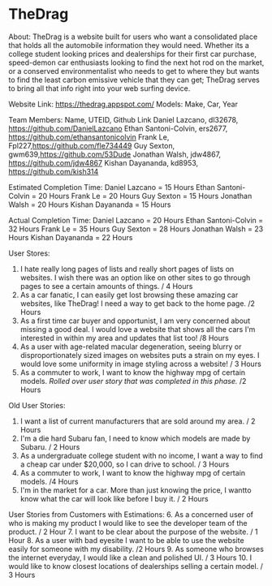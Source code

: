 # TheDrag
About: 
TheDrag is a website built for users who want a consolidated place that holds all the automobile information they would need. Whether its a college student looking prices and dealerships for their first car purchase, speed-demon car enthusiasts looking to find the next hot rod on the market, or a conserved environmentalist who needs to get to where they but wants to find the least carbon emissive vehicle that they can get; TheDrag serves to bring all that info right into your web surfing device. 

Website Link: https://thedrag.appspot.com/
Models: Make, Car, Year

Team Members: Name, UTEID, Github Link
Daniel Lazcano, dl32678, https://github.com/DanielLazcano
Ethan Santoni-Colvin, ers2677, https://github.com/ethansantonicolvin
Frank Le, Fpl227,https://github.com/fle734449
Guy Sexton, gwm639,https://github.com/53Dude
Jonathan Walsh, jdw4867, https://github.com/jdw4867
Kishan Dayananda, kd8953, https://github.com/kish314


Estimated Completion Time:
Daniel Lazcano = 15 Hours
Ethan Santoni-Colvin = 20 Hours
Frank Le = 20 Hours
Guy Sexton = 15 Hours
Jonathan Walsh = 20 Hours 
Kishan Dayananda = 15 Hours


Actual Completion Time:
Daniel Lazcano = 20 Hours
Ethan Santoni-Colvin = 32 Hours
Frank Le = 35 Hours
Guy Sexton = 28 Hours
Jonathan Walsh = 23 Hours
Kishan Dayananda = 22 Hours


User Stores:
1. I hate really long pages of lists and really short pages of lists on websites. I wish there was an option like on other sites to go through pages to see a certain amounts of things. / 4 Hours
2. As a car fanatic, I can easily get lost browsing these amazing car websites, like TheDrag! I need a way to get back to the home page. /2 Hours
3. As a first time car buyer and opportunist, I am very concerned about missing a good deal. I would love a website that shows all the cars I'm interested in within my area and updates that list too! /8 Hours
4. As a user with age-related macular degeneration, seeing blurry or disproportionately sized images on websites puts a strain on my eyes. I would love some uniformity in image styling across a website! / 3 Hours
5. As a commuter to work, I want to know the highway mpg of certain models. *Rolled over user story that was completed in this phase.* /2 Hours



Old User Stories:

1. I want a list of current manufacturers that are sold around my area. / 2 Hours
2. I'm a die hard Subaru fan, I need to know which models are made by Subaru. / 2 Hours
3. As a undergraduate college student with no income, I want a way to find a cheap car under $20,000, so I can drive to school. / 3 Hours
4. As a commuter to work, I want to know the highway mpg of certain models. /4 Hours
5. I'm in the market for a car. More than just knowing the price, I wantto know what the car will look like before I buy it. / 2 Hours

User Stories from Customers with Estimations: 
6. As a concerned user of who is making my product I would like to see the developer team of the product. / 2 Hour
7. I want to be clear about the purpose of the website. / 1 Hour
8. As a user with bad eyesite I want to be able to use the website easily for someone with my disability. /2 Hours
9. As someone who browses the internet everyday, I would like a clean and polished UI. / 3 Hours
10. I would like to know closest locations of dealerships selling a certain model.  / 3 Hours
